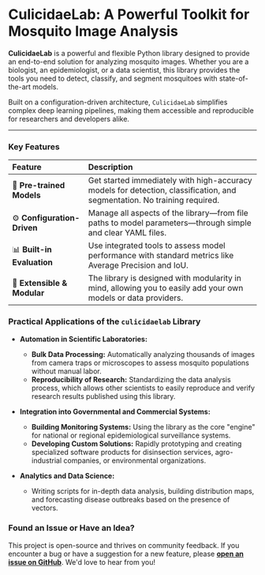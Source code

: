 # CulicidaeLab: A Powerful Toolkit for Mosquito Image Analysis


**CulicidaeLab** is a powerful and flexible Python library designed to provide an end-to-end solution for analyzing mosquito images. Whether you are a biologist, an epidemiologist, or a data scientist, this library provides the tools you need to detect, classify, and segment mosquitoes with state-of-the-art models.

Built on a configuration-driven architecture, `CulicidaeLab` simplifies complex deep learning pipelines, making them accessible and reproducible for researchers and developers alike.

---

### Key Features

| Feature | Description |
| :--- | :--- |
| 🧠 **Pre-trained Models** | Get started immediately with high-accuracy models for detection, classification, and segmentation. No training required. |
| ⚙️ **Configuration-Driven** | Manage all aspects of the library—from file paths to model parameters—through simple and clear YAML files. |
| 📊 **Built-in Evaluation** | Use integrated tools to assess model performance with standard metrics like Average Precision and IoU. |
| 🧩 **Extensible & Modular** | The library is designed with modularity in mind, allowing you to easily add your own models or data providers. |

### Practical Applications of the `culicidaelab` Library

-   **Automation in Scientific Laboratories:**
    -   **Bulk Data Processing:** Automatically analyzing thousands of images from camera traps or microscopes to assess mosquito populations without manual labor.
    -   **Reproducibility of Research:** Standardizing the data analysis process, which allows other scientists to easily reproduce and verify research results published using this library.

-   **Integration into Governmental and Commercial Systems:**
    -   **Building Monitoring Systems:** Using the library as the core "engine" for national or regional epidemiological surveillance systems.
    -   **Developing Custom Solutions:** Rapidly prototyping and creating specialized software products for disinsection services, agro-industrial companies, or environmental organizations.

-   **Analytics and Data Science:**
    -   Writing scripts for in-depth data analysis, building distribution maps, and forecasting disease outbreaks based on the presence of vectors.


### Found an Issue or Have an Idea?

This project is open-source and thrives on community feedback. If you encounter a bug or have a suggestion for a new feature, please **[open an issue on GitHub](https://github.com/iloncka-ds/culicidaelab/issues)**. We'd love to hear from you!
